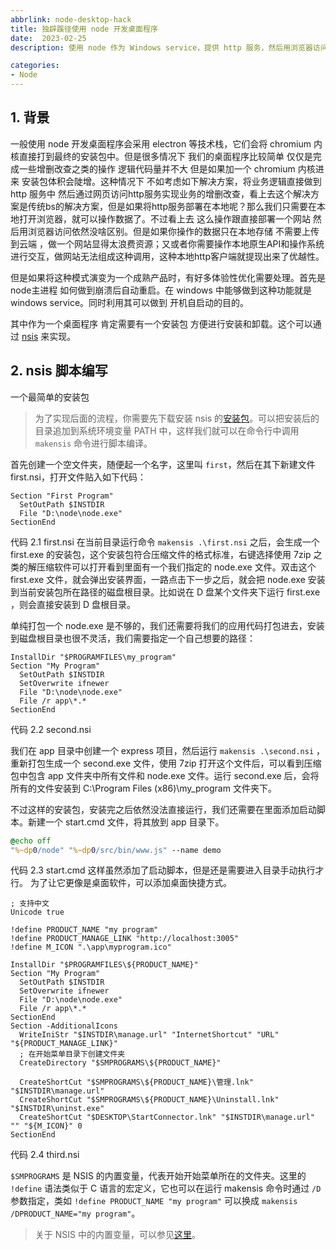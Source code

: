 ```yaml
---
abbrlink: node-desktop-hack
title: 独辟蹊径使用 node 开发桌面程序
date:  2023-02-25
description: 使用 node 作为 Windows service，提供 http 服务，然后用浏览器访问 http 服务来加载网页，来实现类桌面程序的使用效果。

categories:
- Node
---
```

## 1. 背景

一般使用 node 开发桌面程序会采用 electron 等技术栈，它们会将 chromium 内核直接打到最终的安装包中。但是很多情况下 我们的桌面程序比较简单 仅仅是完成一些增删改查之类的操作 逻辑代码量并不大 但是如果加一个 chromium 内核进来 安装包体积会陡增。这种情况下 不如考虑如下解决方案，将业务逻辑直接做到 http 服务中 然后通过网页访问http服务实现业务的增删改查，看上去这个解决方案是传统bs的解决方案，但是如果将http服务部署在本地呢？那么我们只需要在本地打开浏览器，就可以操作数据了。不过看上去 这么操作跟直接部署一个网站 然后用浏览器访问依然没啥区别。但是如果你操作的数据只在本地存储 不需要上传到云端 ，做一个网站显得太浪费资源；又或者你需要操作本地原生API和操作系统进行交互，做网站无法组成这种调用，这种本地http客户端就提现出来了优越性。

但是如果将这种模式演变为一个成熟产品时，有好多体验性优化需要处理。首先是node主进程 如何做到崩溃后自动重启。在 windows 中能够做到这种功能就是 windows service。同时利用其可以做到 开机自启动的目的。

其中作为一个桌面程序 肯定需要有一个安装包 方便进行安装和卸载。这个可以通过 [nsis](https://nsis.sourceforge.io/Main_Page) 来实现。

## 2. nsis 脚本编写
一个最简单的安装包
> 为了实现后面的流程，你需要先下载安装 nsis 的[安装包](https://nsis.sourceforge.io/Download)。可以把安装后的目录追加到系统环境变量 PATH 中，这样我们就可以在命令行中调用 `makensis` 命令进行脚本编译。

首先创建一个空文件夹，随便起一个名字，这里叫 `first`，然后在其下新建文件 first.nsi，打开文件贴入如下代码：
```nsis
Section "First Program"
  SetOutPath $INSTDIR
  File "D:\node\node.exe"
SectionEnd
```
代码 2.1 first.nsi
在当前目录运行命令 `makensis .\first.nsi` 之后，会生成一个 first.exe 的安装包，这个安装包符合压缩文件的格式标准，右键选择使用 7zip 之类的解压缩软件可以打开看到里面有一个我们指定的 node.exe 文件。双击这个 first.exe 文件，就会弹出安装界面，一路点击下一步之后，就会把 node.exe 安装到当前安装包所在路径的磁盘根目录。比如说在 D 盘某个文件夹下运行 first.exe ，则会直接安装到 D 盘根目录。

单纯打包一个 node.exe 是不够的，我们还需要将我们的应用代码打包进去，安装到磁盘根目录也很不灵活，我们需要指定一个自己想要的路径：

```nsis
InstallDir "$PROGRAMFILES\my_program"
Section "My Program"
  SetOutPath $INSTDIR
  SetOverwrite ifnewer
  File "D:\node\node.exe"
  File /r app\*.*
SectionEnd
```
代码 2.2 second.nsi

我们在 app 目录中创建一个 express 项目，然后运行 `makensis .\second.nsi` ，重新打包生成一个 second.exe 文件，使用 7zip 打开这个文件后，可以看到压缩包中包含 app 文件夹中所有文件和 node.exe 文件。运行 second.exe 后，会将所有的文件安装到 C:\Program Files (x86)\my_program 文件夹下。

不过这样的安装包，安装完之后依然没法直接运行，我们还需要在里面添加启动脚本。新建一个 start.cmd 文件，将其放到 app 目录下。
```bat
@echo off
"%~dp0/node" "%~dp0/src/bin/www.js" --name demo
```
代码 2.3 start.cmd
这样虽然添加了启动脚本，但是还是需要进入目录手动执行才行。
为了让它更像是桌面软件，可以添加桌面快捷方式。
```nsis
; 支持中文
Unicode true

!define PRODUCT_NAME "my program"
!define PRODUCT_MANAGE_LINK "http://localhost:3005"
!define M_ICON ".\app\myprogram.ico"

InstallDir "$PROGRAMFILES\${PRODUCT_NAME}"
Section "My Program"
  SetOutPath $INSTDIR
  SetOverwrite ifnewer
  File "D:\node\node.exe"
  File /r app\*.*
SectionEnd
Section -AdditionalIcons
  WriteIniStr "$INSTDIR\manage.url" "InternetShortcut" "URL" "${PRODUCT_MANAGE_LINK}"
  ; 在开始菜单目录下创建文件夹
  CreateDirectory "$SMPROGRAMS\${PRODUCT_NAME}"

  CreateShortCut "$SMPROGRAMS\${PRODUCT_NAME}\管理.lnk" "$INSTDIR\manage.url"
  CreateShortCut "$SMPROGRAMS\${PRODUCT_NAME}\Uninstall.lnk" "$INSTDIR\uninst.exe"
  CreateShortCut "$DESKTOP\StartConnector.lnk" "$INSTDIR\manage.url" "" "${M_ICON}" 0
SectionEnd
```
代码 2.4 third.nsi

`$SMPROGRAMS` 是 NSIS 的内置变量，代表开始开始菜单所在的文件夹。这里的 `!define` 语法类似于 C 语言的宏定义，它也可以在运行 makensis 命令时通过 `/D` 参数指定，类如 `!define PRODUCT_NAME "my program"` 可以换成 `makensis /DPRODUCT_NAME="my program"`。

> 关于 NSIS 中的内置变量，可以参见[这里](https://www.nsisfans.com/help/Section4.2.html)。

